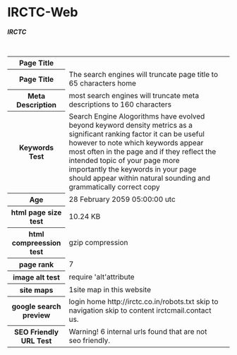 # IRCTC-Web
<html>



<table>

<b><i>IRCTC</i></b>

<tr>

<th><b>Page Title</b></th>
</tr>

<tr>

<th>Page Title</th>

<td>The search engines will truncate page title to 65 characters home </td>

</tr>

<tr>

<th>Meta Description</th>
<td>most search engines will truncate meta descriptions to 160 characters<td>

</tr>

<tr>

<th>Keywords Test</th>
<td>Search Engine Alogorithms have evolved beyond keyword density metrics as a significant ranking factor it can be useful however to note which keywords appear most often in the page and if they reflect the intended topic of your page more importantly the keywords in your page should appear within natural sounding and grammatically correct copy</td>

</tr>

<tr>

<th>Age</th>

<td>28 February 2059 05:00:00 utc</td>

</tr>

<tr>


<th>html page size test</th>

<td>10.24 KB</td><br>

</tr>

<tr>

<th>html compreession test</th>

<td>gzip compression</td>

</tr>

<tr>


<th>page rank</th>
<td>7</td>

</tr>

<tr>

<th>image alt test</th>
<td>require 'alt'attribute</td>
</tr>

<tr>

<th>site maps</th>

<td>1site map in this website</td>

</tr>

<tr>

<th>google search preview</th>

<td>login home  http://irctc.co.in/robots.txt  skip to navigation skip to content irctcmail.contact us.</td>

</tr>

<tr>

<th>SEO Friendly URL Test</th>

<td>Warning! 6 internal urls found that are not seo friendly.</td>

</tr>

</table>

</html>
